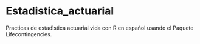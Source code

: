 # Estadistica_actuarial
Practicas de estadìstica actuarial vida con R en español usando el Paquete Lifecontingencies.
